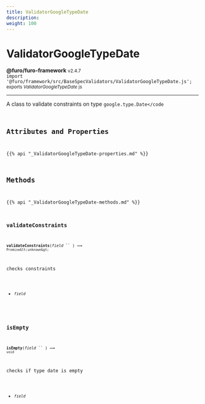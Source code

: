 ```yaml
---
title: ValidatorGoogleTypeDate
description: 
weight: 100
---
```


# ValidatorGoogleTypeDate

**@furo/furo-framework** <small>v2.4.7</small>
<br>`import '@furo/framework/src/BaseSpecValidators/ValidatorGoogleTypeDate.js';`<small>
<br>exports *ValidatorGoogleTypeDate* js</small>


****

A class to validate constraints on type <code>google.type.Date</code

## Attributes and Properties
{{% api "_ValidatorGoogleTypeDate-properties.md" %}}









## Methods
{{% api "_ValidatorGoogleTypeDate-methods.md" %}}


### **validateConstraints**
<small>**validateConstraints**(*field* `` ) ⟹ `Promise&lt;unknown&gt;`</small>

checks constraints

- <small>*field* </small>
<br><br>

### **isEmpty**
<small>**isEmpty**(*field* `` ) ⟹ `void`</small>

checks if type date is empty

- <small>*field* </small>
<br><br>


